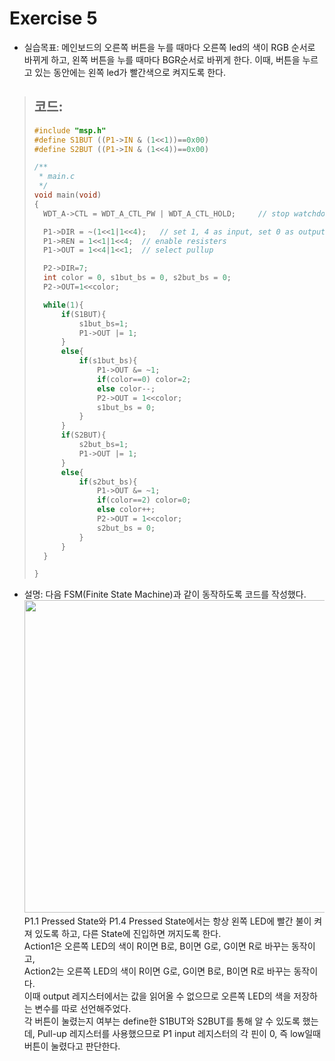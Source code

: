 Exercise 5
==========
+ 실습목표: 메인보드의 오른쪽 버튼을 누를 때마다 오른쪽 led의 색이 RGB 순서로 바뀌게 하고, 왼쪽 버튼을 누를
때마다 BGR순서로 바뀌게 한다. 이때, 버튼을 누르고 있는 동안에는 왼쪽 led가 빨간색으로 켜지도록
한다.   

> 코드:
> -----
> ```c
> #include "msp.h"
> #define S1BUT ((P1->IN & (1<<1))==0x00)
> #define S2BUT ((P1->IN & (1<<4))==0x00)
> 
> /**
>  * main.c
>  */
> void main(void)
> {
> 	WDT_A->CTL = WDT_A_CTL_PW | WDT_A_CTL_HOLD;		// stop watchdog timer
> 
> 	P1->DIR = ~(1<<1|1<<4);   // set 1, 4 as input, set 0 as output
> 	P1->REN = 1<<1|1<<4;  // enable resisters
> 	P1->OUT = 1<<4|1<<1;  // select pullup
> 
> 	P2->DIR=7;
> 	int color = 0, s1but_bs = 0, s2but_bs = 0;
> 	P2->OUT=1<<color;
> 
> 	while(1){
> 	    if(S1BUT){
> 	        s1but_bs=1;
> 	        P1->OUT |= 1;
> 	    }
> 	    else{
> 	        if(s1but_bs){
> 	            P1->OUT &= ~1;
> 	            if(color==0) color=2;
> 	            else color--;
> 	            P2->OUT = 1<<color;
> 	            s1but_bs = 0;
> 	        }
> 	    }
> 	    if(S2BUT){
> 	        s2but_bs=1;
> 	        P1->OUT |= 1;
> 	    }
> 	    else{
> 	        if(s2but_bs){
> 	            P1->OUT &= ~1;
> 	            if(color==2) color=0;
> 	            else color++;
> 	            P2->OUT = 1<<color;
> 	            s2but_bs = 0;
> 	        }
> 	    }
> 	}
> 
> }
> ```
   
+ 설명: 다음 FSM(Finite State Machine)과 같이 동작하도록 코드를 작성했다.
  <img src="https://github.com/isc10120/EmbeddedSystem/assets/112538487/b402b190-c9a5-443a-93a7-78124c6bf942" width="500" height="500"/>   
P1.1 Pressed State와 P1.4 Pressed State에서는 항상 왼쪽 LED에 빨간 불이 켜져 있도록 하고, 다른
State에 진입하면 꺼지도록 한다.   
Action1은 오른쪽 LED의 색이 R이면 B로, B이면 G로, G이면 R로 바꾸는 동작이고,   
Action2는 오른쪽 LED의 색이 R이면 G로, G이면 B로, B이면 R로 바꾸는 동작이다.   
이때 output 레지스터에서는 값을 읽어올 수 없으므로 오른쪽 LED의 색을 저장하는 변수를 따로
선언해주었다.   
각 버튼이 눌렸는지 여부는 define한 S1BUT와 S2BUT를 통해 알 수 있도록 했는데, Pull-up 레지스터를
사용했으므로 P1 input 레지스터의 각 핀이 0, 즉 low일때 버튼이 눌렸다고 판단한다.


